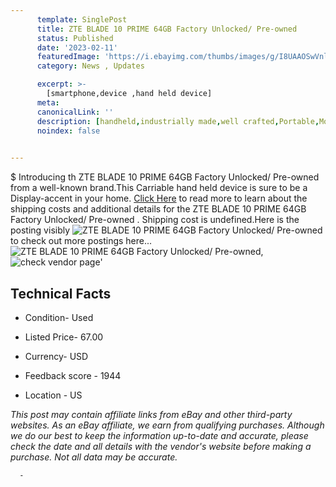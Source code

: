 ```yaml
---
      template: SinglePost
      title: ZTE BLADE 10 PRIME 64GB Factory Unlocked/ Pre-owned 
      status: Published
      date: '2023-02-11'
      featuredImage: 'https://i.ebayimg.com/thumbs/images/g/I8UAAOSwVnljxtuE/s-l225.jpg'
      category: News , Updates

      excerpt: >-
        [smartphone,device ,hand held device]
      meta:
      canonicalLink: ''
      description: [handheld,industrially made,well crafted,Portable,Mobile,Compact,Convenient,Lightweight,Maneuverable,Man-portable,Miniature,Carriable,Hand-held,Light,Holdable,Transportable,Mobile device,Pocket-sized,On-the-go,Wireless,Cordless,Compact size,Convenient size, smartphone,device ,hand held device]
      noindex: false
      

---
```

$
      Introducing th ZTE BLADE 10 PRIME 64GB Factory Unlocked/ Pre-owned  from a well-known brand.This Carriable hand held device is sure to be a Display-accent in your home. [Click Here](https://www.ebay.com/itm/295506252863?hash=item44cd8b943f%3Ag%3AI8UAAOSwVnljxtuE&mkevt=1&mkcid=1&mkrid=711-53200-19255-0&campid=%253CePNCampaignId%253E&customid=%253CreferenceId%253E&toolid=10049) to read more to learn about the shipping costs and additional details for the ZTE BLADE 10 PRIME 64GB Factory Unlocked/ Pre-owned . Shipping cost is undefined.Here is the posting visibly ![ZTE BLADE 10 PRIME 64GB Factory Unlocked/ Pre-owned ](https://i.ebayimg.com/thumbs/images/g/I8UAAOSwVnljxtuE/s-l225.jpg) to check out more postings here... ![ZTE BLADE 10 PRIME 64GB Factory Unlocked/ Pre-owned ](https://i.ebayimg.com/images/g/I8UAAOSwVnljxtuE/s-l1600.jpg), ![check vendor page](https://origin-galleryplus.ebayimg.com/ws/web/295506252863_2_0_1/225x225.jpg,https://origin-galleryplus.ebayimg.com/ws/web/295506252863_3_0_1/225x225.jpg,https://origin-galleryplus.ebayimg.com/ws/web/295506252863_4_0_1/225x225.jpg,https://origin-galleryplus.ebayimg.com/ws/web/295506252863_5_0_1/225x225.jpg,https://origin-galleryplus.ebayimg.com/ws/web/295506252863_6_0_1/225x225.jpg,https://origin-galleryplus.ebayimg.com/ws/web/295506252863_7_0_1/225x225.jpg,https://origin-galleryplus.ebayimg.com/ws/web/295506252863_8_0_1/225x225.jpg)'

      

 ## Technical Facts 



     
      

 - Condition- Used 


      

 - Listed Price- 67.00 


      

 - Currency- USD 


      

 - Feedback score - 1944 


      

 - Location - US 


      
      

 *_This post may contain affiliate links from eBay and other third-party websites. As an eBay affiliate, we earn from qualifying purchases. Although we do our best to keep the information up-to-date and accurate, please check the date and all details with the vendor's website before making a purchase. Not all data may be accurate._*




      -
